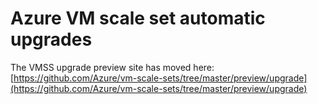 # Azure VM scale set automatic upgrades

The VMSS upgrade preview site has moved here: [https://github.com/Azure/vm-scale-sets/tree/master/preview/upgrade](https://github.com/Azure/vm-scale-sets/tree/master/preview/upgrade)